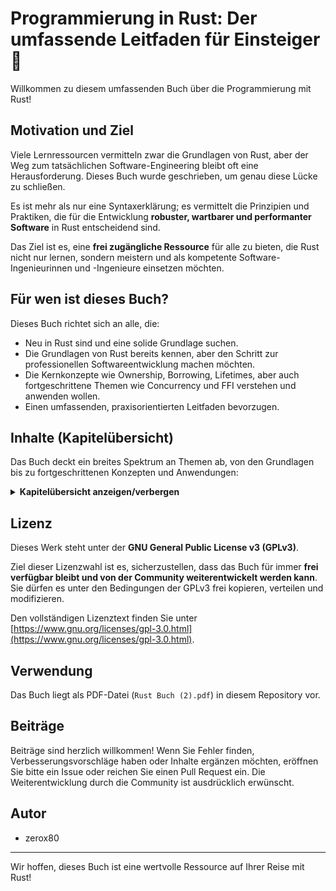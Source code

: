# Programmierung in Rust: Der umfassende Leitfaden für Einsteiger 🦀

Willkommen zu diesem umfassenden Buch über die Programmierung mit Rust!

## Motivation und Ziel

Viele Lernressourcen vermitteln zwar die Grundlagen von Rust, aber der Weg zum tatsächlichen Software-Engineering bleibt oft eine Herausforderung. Dieses Buch wurde geschrieben, um genau diese Lücke zu schließen.

Es ist mehr als nur eine Syntaxerklärung; es vermittelt die Prinzipien und Praktiken, die für die Entwicklung **robuster, wartbarer und performanter Software** in Rust entscheidend sind.

Das Ziel ist es, eine **frei zugängliche Ressource** für alle zu bieten, die Rust nicht nur lernen, sondern meistern und als kompetente Software-Ingenieurinnen und -Ingenieure einsetzen möchten.

## Für wen ist dieses Buch?

Dieses Buch richtet sich an alle, die:

* Neu in Rust sind und eine solide Grundlage suchen.
* Die Grundlagen von Rust bereits kennen, aber den Schritt zur professionellen Softwareentwicklung machen möchten.
* Die Kernkonzepte wie Ownership, Borrowing, Lifetimes, aber auch fortgeschrittene Themen wie Concurrency und FFI verstehen und anwenden wollen.
* Einen umfassenden, praxisorientierten Leitfaden bevorzugen.

## Inhalte (Kapitelübersicht)

Das Buch deckt ein breites Spektrum an Themen ab, von den Grundlagen bis zu fortgeschrittenen Konzepten und Anwendungen:

<details>
<summary><strong>Kapitelübersicht anzeigen/verbergen</strong></summary>

* **Kapitel 1:** Einführung in Rust (Was ist Rust?, Vorteile, Anwendungsfälle, Installation, Cargo)
* **Kapitel 2:** Erste Schritte (Syntax, Kommentare, Formatierung)
* **Kapitel 3:** Variablen und Datentypen (Mutability, Shadowing, Skalare Typen, Compound Typen, Slices)
* **Kapitel 4:** Funktionen (Definition, Parameter, Rückgabewerte, Statements vs. Expressions)
* **Kapitel 5:** Kontrollfluss (if/else, loop, while, for, break/continue)
* **Kapitel 6:** Ownership und Borrowing (Das Kernkonzept von Rust!)
* **Kapitel 7:** Structs (Eigene Datentypen, Methoden, Tuple Structs)
* **Kapitel 8:** Enums und Pattern Matching (Option, Result, match, if let)
* **Kapitel 9:** Module und Crates (Code-Organisation, Sichtbarkeit, `use`, externe Crates)
* **Kapitel 10:** Fehlerbehandlung (panic!, Result, ?-Operator, eigene Fehlertypen)
* **Kapitel 11:** Generics und Traits (Abstraktion, Code-Wiederverwendung, Trait Bounds)
* **Kapitel 12:** Lifetimes (Speichersicherheit ohne Garbage Collector, Dangling References vermeiden)
* **Kapitel 13:** Closures und Iteratoren (Funktionale Features, map, filter, collect)
* **Kapitel 14:** Smart Pointers (Box, Rc, Arc, RefCell, Mutex)
* **Kapitel 15:** Unsafe Rust (Wann und warum, Raw Pointers, FFI-Grundlagen)
* **Kapitel 16:** Testen (Unit Tests, Integration Tests, `cargo test`)
* **Kapitel 17:** Concurrency (Threads, Message Passing, Shared State mit Mutex/RwLock, Atomics)
* **Kapitel 18:** Asynchrone Programmierung (Futures, async/await, Tokio)
* **Kapitel 19:** Dateiverarbeitung und I/O (Read/Write Traits, File, BufReader/Writer, std::fs)
* **Kapitel 20:** Netzwerkprogrammierung (TCP, UDP, std::net, Tokio)
* **Kapitel 21:** Erstellen einer Kommandozeilenanwendung (Argument Parsing, clap)
* **Kapitel 22:** Webentwicklung mit Rust (Framework-Übersicht: Actix, Rocket, Axum)
* **Kapitel 23:** Interaktion mit anderen Sprachen (FFI)

</details>

## Lizenz

Dieses Werk steht unter der **GNU General Public License v3 (GPLv3)**.

Ziel dieser Lizenzwahl ist es, sicherzustellen, dass das Buch für immer **frei verfügbar bleibt und von der Community weiterentwickelt werden kann**. Sie dürfen es unter den Bedingungen der GPLv3 frei kopieren, verteilen und modifizieren.

Den vollständigen Lizenztext finden Sie unter [https://www.gnu.org/licenses/gpl-3.0.html](https://www.gnu.org/licenses/gpl-3.0.html).

## Verwendung

Das Buch liegt als PDF-Datei (`Rust Buch (2).pdf`) in diesem Repository vor.

## Beiträge

Beiträge sind herzlich willkommen! Wenn Sie Fehler finden, Verbesserungsvorschläge haben oder Inhalte ergänzen möchten, eröffnen Sie bitte ein Issue oder reichen Sie einen Pull Request ein. Die Weiterentwicklung durch die Community ist ausdrücklich erwünscht.

## Autor

* zerox80

---

Wir hoffen, dieses Buch ist eine wertvolle Ressource auf Ihrer Reise mit Rust!
